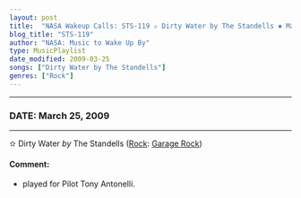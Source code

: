 ```yaml
---
layout: post
title:  "NASA Wakeup Calls: STS-119 ✫ Dirty Water by The Standells ✺ March 25, 2009"
blog_title: "STS-119"
author: "NASA: Music to Wake Up By"
type: MusicPlaylist
date_modified: 2009-03-25
songs: ["Dirty Water by The Standells"]
genres: ["Rock"]
---
```


----
### DATE: March 25, 2009
----
✫ Dirty Water *by* The Standells ([Rock](https://www.discogs.com/genre/Rock): [Garage Rock](https://www.discogs.com/style/Garage%20Rock)) <a target="blank_" href="https://www.discogs.com/The-Standells-Dirty-Water/release/6533227">
    <i class="fas fa-compact-disc"
       title="Discogs entry for this song"
       alt="Discogs entry for this song"
       style="font-size: 1.1em;"></i></a>
    

#### Comment:
* played for Pilot Tony Antonelli.



<br/>
<center>
	<a target="_blank"
	   href="https://twitter.com/intent/tweet?hashtags=Space,NASA,Playlist,NASAWakeupCalls,SpaceProgram&text=🚀 {{ page.author}}, '{{ page.songs.first }}' {{ page.title }}, {{ site.url }}{{ page.url }}&via=nasawakeupcalls"><i class="fab fa-twitter" title="Tweet this page" alt="Tweet this page" style="font-size: 1.3em;"></i></a>
	&nbsp; 	<i class="fas fa-user-astronaut" style="font-size: 1.5em;"></i> &nbsp;
    <a id="custom_amazon_link"
       type="amzn" search="#"
       category="popular music">
    <i class="fab fa-amazon" style="font-size: 1.3em;"></i></a>
</center>

<!-- Randomly resolve an individual entry from a song array -->
<script src="/assets/javascript/seedrandom.min.js"></script>
<script>
  var wake_me_up = ["Dirty Water by The Standells"];
  var prng = new Math.seedrandom();
  function randomSong() {
    song = wake_me_up[Math.floor(Math.random() * wake_me_up.length)];
    var amazon_link = document.getElementById("custom_amazon_link");
    amazon_link.setAttribute("search", song);
  }
  window.onload = randomSong();
</script>
